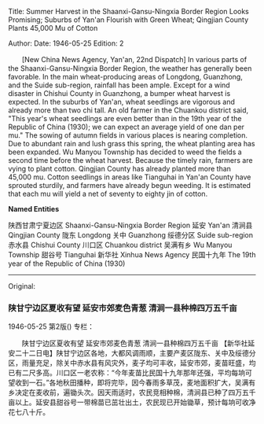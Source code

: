 Title: Summer Harvest in the Shaanxi-Gansu-Ningxia Border Region Looks Promising; Suburbs of Yan'an Flourish with Green Wheat; Qingjian County Plants 45,000 Mu of Cotton

Author:
Date: 1946-05-25
Edition: 2

　　[New China News Agency, Yan'an, 22nd Dispatch] In various parts of the Shaanxi-Gansu-Ningxia Border Region, the weather has generally been favorable. In the main wheat-producing areas of Longdong, Guanzhong, and the Suide sub-region, rainfall has been ample. Except for a wind disaster in Chishui County in Guanzhong, a bumper wheat harvest is expected. In the suburbs of Yan'an, wheat seedlings are vigorous and already more than two chi tall. An old farmer in the Chuankou district said, "This year's wheat seedlings are even better than in the 19th year of the Republic of China (1930); we can expect an average yield of one dan per mu." The sowing of autumn fields in various places is nearing completion. Due to abundant rain and lush grass this spring, the wheat planting area has been expanded. Wu Manyou Township has decided to weed the fields a second time before the wheat harvest. Because the timely rain, farmers are vying to plant cotton. Qingjian County has already planted more than 45,000 mu. Cotton seedlings in areas like Tianguhai in Yan'an County have sprouted sturdily, and farmers have already begun weeding. It is estimated that each mu will yield a net of seventy to eighty jin of cotton.



**Named Entities**


陕西甘肃宁夏边区   Shaanxi-Gansu-Ningxia Border Region
延安    Yan'an
清涧县   Qingjian County
陇东    Longdong
关中    Guanzhong
绥德分区  Suide sub-region
赤水县  Chishui County
川口区  Chuankou district
吴满有乡  Wu Manyou Township
甜谷号   Tianguhai
新华社   Xinhua News Agency
民国十九年  The 19th year of the Republic of China (1930)



<hr /> 

Original: 


### 陕甘宁边区夏收有望  延安市郊麦色青葱  清涧一县种棉四万五千亩

1946-05-25
第2版()
专栏：

　　陕甘宁边区夏收有望
    延安市郊麦色青葱
    清涧一县种棉四万五千亩
    【新华社延安二十二日电】陕甘宁边区各地，大都风调雨顺，主要产麦区陇东、关中及绥德分区，雨量充足，除关中赤水县有风灾外，麦子均可丰收，延安市郊，麦苗旺盛，均已有二尺多高。川口区一老农称：“今年麦苗比民国十九年那年还强，平均每垧可望收到一石。”各地秋田播种，即将完毕，因今春雨多草茂，麦地面积扩大，吴满有乡决定在麦收前，遍锄头次。因天雨适时，农民竞相种棉，清涧县已种了四万五千亩以上。延安县甜谷号一带棉苗已茁壮出土，农民现已开始锄草，预计每垧可收净花七八十斤。
